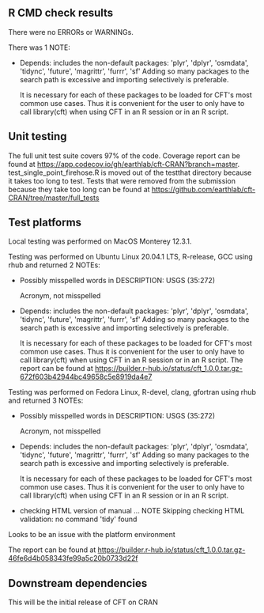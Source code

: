 ## R CMD check results
There were no ERRORs or WARNINGs. 

There was 1 NOTE:

* Depends: includes the non-default packages:
    'plyr', 'dplyr', 'osmdata', 'tidync', 'future', 'magrittr', 'furrr',
    'sf'
  Adding so many packages to the search path is excessive and importing
  selectively is preferable.
  
  It is necessary for each of these packages to be loaded for CFT's 
  most common use cases. Thus it is convenient for the user to
  only have to call library(cft) when using CFT in an R session or in an 
  R script.
  
## Unit testing
The full unit test suite covers 97% of the code. Coverage report can be found 
at https://app.codecov.io/gh/earthlab/cft-CRAN?branch=master. 
test_single_point_firehose.R is moved out of the testthat directory because it 
takes too long to test. Tests that were removed from the submission because they
take too long can be found at 
https://github.com/earthlab/cft-CRAN/tree/master/full_tests

## Test platforms
Local testing was performed on MacOS Monterey 12.3.1. 

Testing was performed
on Ubuntu Linux 20.04.1 LTS, R-release, GCC using rhub and returned 2 NOTEs:

* Possibly misspelled words in DESCRIPTION:
  USGS (35:272)
  
  Acronym, not misspelled
  
* Depends: includes the non-default packages:
    'plyr', 'dplyr', 'osmdata', 'tidync', 'future', 'magrittr', 'furrr',
    'sf'
  Adding so many packages to the search path is excessive and importing
  selectively is preferable.
  
  It is necessary for each of these packages to be loaded for CFT's 
  most common use cases. Thus it is convenient for the user to
  only have to call library(cft) when using CFT in an R session or in an 
  R script.
The report can be found at 
https://builder.r-hub.io/status/cft_1.0.0.tar.gz-672f603b42944bc49658c5e8919da4e7

Testing was performed
on Fedora Linux, R-devel, clang, gfortran using rhub and returned 3 NOTEs:

* Possibly misspelled words in DESCRIPTION:
  USGS (35:272)
  
  Acronym, not misspelled
  
* Depends: includes the non-default packages:
    'plyr', 'dplyr', 'osmdata', 'tidync', 'future', 'magrittr', 'furrr',
    'sf'
  Adding so many packages to the search path is excessive and importing
  selectively is preferable.
  
  It is necessary for each of these packages to be loaded for CFT's 
  most common use cases. Thus it is convenient for the user to
  only have to call library(cft) when using CFT in an R session or in an 
  R script.

* checking HTML version of manual ... NOTE
Skipping checking HTML validation: no command 'tidy' found

Looks to be an issue with the platform environment

The report can be found at 
https://builder.r-hub.io/status/cft_1.0.0.tar.gz-46fe6d4b058343fe99a5c20b0733d22f


## Downstream dependencies
This will be the initial release of CFT on CRAN